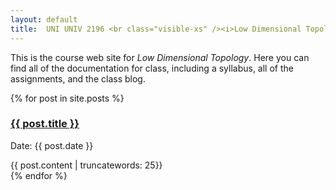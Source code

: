 ```yaml
---
layout: default
title:  UNI UNIV 2196 <br class="visible-xs" /><i>Low Dimensional Topology</i>
---
```


<div class="row">
  <div class="col-xs-12">
    <p class="lead">
      This is the course web site for <i>Low Dimensional Topology</i>.
      Here you can find all of the documentation for class, including a
      syllabus, all of the assignments, and the class blog.
    </p>
  </div>
</div>

<div class="row">
  <div class="col-xs-12">
    {% for post in site.posts %}
	<div class="post">
		<h3 class="title"><a href="{{ post.url | prepend: site.baseurl }}">{{ post.title }}</a></h3>
		<p class="meta">Date: {{ post.date }}</p>
		<div class="entry">
			{{ post.content | truncatewords: 25}}
		</div>
	</div>
    {% endfor %}
  </div>
</div>

<div class="row visible-xs visible-sm">
 <p><br /></p>
</div>


